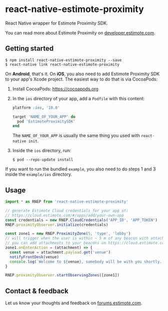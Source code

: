 # react-native-estimote-proximity

React Native wrapper for Estimote Proximity SDK.

You can read more about Estimote Proximity on [developer.estimote.com](https://developer.estimote.com).

## Getting started

```
$ npm install react-native-estimote-proximity --save
$ react-native link react-native-estimote-proximity
```

On **Android**, that's it. On **iOS**, you also need to add Estimote Proximity SDK to your app's Xcode project. The easiest way to do that is via CocoaPods:

1. Install CocoaPods: https://cocoapods.org

2. In the `ios` directory of your app, add a `Podfile` with this content:

   ```ruby
   platform :ios, '10.0'

   target 'NAME_OF_YOUR_APP' do
     pod 'EstimoteProximitySDK'
   end
   ```

   The `NAME_OF_YOUR_APP` is usually the same thing you used with `react-native init`.

3. Inside the `ios` directory, run:

   ```
   $ pod --repo-update install
   ```

If you want to run the bundled `example`, you also need to do steps 1 and 3 inside the `example/ios` directory.

## Usage

```javascript
import * as RNEP from 'react-native-estimote-proximity'

// generate Estimote Cloud credentials for your app at:
// https://cloud.estimote.com/#/apps/add/your-own-app
const credentials = new RNEP.CloudCredentials('APP_ID', 'APP_TOKEN')
RNEP.proximityObserver.initialize(credentials)

const zone1 = new RNEP.ProximityZone(5, 'type', 'lobby')
// will trigger when the user is within ~ 5 m of any beacon with attachment "type: lobby"
// you can add attachments to your beacons on https://cloud.estimote.com, in Beacon Settings
zone1.onEnterAction = (attachment) => {
  const venue = attachment.payload.get('venue')
  notifyFrontDesk(venue)
  console.log(`Welcome to ${venue}, somebody will be with you shortly.`)
}

RNEP.proximityObserver.startObservingZones([zone1])
```

## Contact & feedback

Let us know your thoughts and feedback on [forums.estimote.com][forums].

[forums]: https://forums.estimote.com
